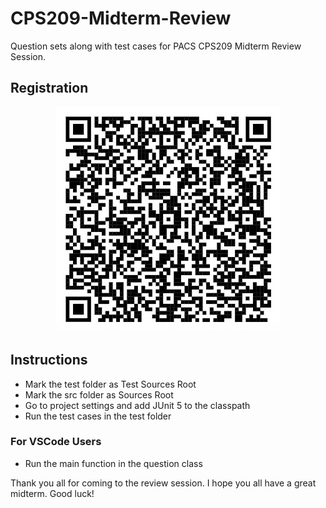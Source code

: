 # CPS209-Midterm-Review
Question sets along with test cases for PACS CPS209 Midterm Review Session.

## Registration
<p align="center">
    <img src="/209_registration.png">
</p>

## Instructions
- Mark the test folder as Test Sources Root
- Mark the src folder as Sources Root
- Go to project settings and add JUnit 5 to the classpath
- Run the test cases in the test folder

### For VSCode Users
- Run the main function in the question class

Thank you all for coming to the review session. I hope you all have a great midterm. Good luck!